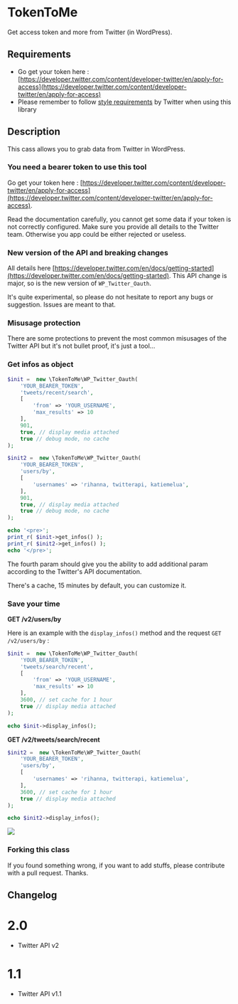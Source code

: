 # TokenToMe 

Get access token and more from Twitter (in WordPress).

## Requirements 

* Go get your token here : [https://developer.twitter.com/content/developer-twitter/en/apply-for-access](https://developer.twitter.com/content/developer-twitter/en/apply-for-access)
* Please remember to follow [style requirements](https://developer.twitter.com/en/developer-terms/display-requirements) by Twitter when using this library

## Description 

This cass allows you to grab data from Twitter in WordPress.

### You need a bearer token to use this tool

Go get your token here : [https://developer.twitter.com/content/developer-twitter/en/apply-for-access](https://developer.twitter.com/content/developer-twitter/en/apply-for-access).

Read the documentation carefully, you cannot get some data if your token is not correctly configured. Make sure you provide all details to the Twitter team. Otherwise you app could be either rejected or useless.

### New version of the API and breaking changes

All details here [https://developer.twitter.com/en/docs/getting-started](https://developer.twitter.com/en/docs/getting-started). 
This API change is major, so is the new version of `WP_Twitter_Oauth`.

It's quite experimental, so please do not hesitate to report any bugs or suggestion. Issues are meant to that.

### Misusage protection

There are some protections to prevent the most common misusages of the Twitter API but it's not bullet proof, it's just a tool...

### Get infos as object 

```php
$init =  new \TokenToMe\WP_Twitter_Oauth(
	'YOUR_BEARER_TOKEN', 
	'tweets/recent/search',
	[
		'from' => 'YOUR_USERNAME',
		'max_results' => 10
	],
	901,
	true, // display media attached
	true // debug mode, no cache
);

$init2 =  new \TokenToMe\WP_Twitter_Oauth(
	'YOUR_BEARER_TOKEN', 
	'users/by',
	[
		'usernames' => 'rihanna, twitterapi, katiemelua',
	],
	901,
	true, // display media attached
	true // debug mode, no cache
);

echo '<pre>';
print_r( $init->get_infos() );
print_r( $init2->get_infos() );
echo '</pre>';
```
	
The fourth param should give you the ability to add additional param according to the Twitter's API documentation.

There's a cache, 15 minutes by default, you can customize it.

### Save your time

**GET /v2/users/by**

Here is an example with the `display_infos()` method and the request `GET /v2/users/by` :
	
```php
$init =  new \TokenToMe\WP_Twitter_Oauth(
	'YOUR_BEARER_TOKEN', 
	'tweets/search/recent',
	[
		'from' => 'YOUR_USERNAME',
		'max_results' => 10
	],
	3600, // set cache for 1 hour
	true // display media attached
);

echo $init->display_infos();
```
	
**GET /v2/tweets/search/recent**

```php
$init2 =  new \TokenToMe\WP_Twitter_Oauth(
	'YOUR_BEARER_TOKEN', 
	'users/by',
	[
		'usernames' => 'rihanna, twitterapi, katiemelua',
	],
	3600, // set cache for 1 hour
	true // display media attached
);

echo $init2->display_infos();
```

![](/assets/img/screen_users_by.jpg?raw=true)

### Forking this class

If you found something wrong, if you want to add stuffs, please contribute with a pull request. Thanks.

## Changelog

# 2.0
* Twitter API v2

# 1.1
* Twitter API v1.1